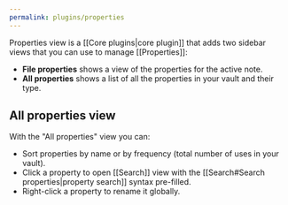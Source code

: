 ```yaml
---
permalink: plugins/properties
---
```

Properties view is a [[Core plugins|core plugin]] that adds two sidebar views that you can use to manage [[Properties]]:

- **File properties** shows a view of the properties for the active note.
- **All properties** shows a list of all the properties in your vault and their type.

## All properties view

With the "All properties" view you can:

- Sort properties by name or by frequency (total number of uses in your vault).
- Click a property to open [[Search]] view with the [[Search#Search properties|property search]] syntax pre-filled.
- Right-click a property to rename it globally.
